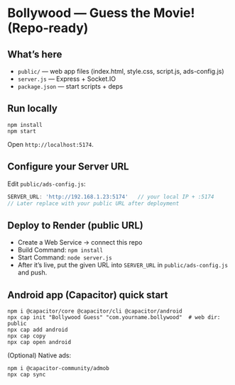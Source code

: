# Bollywood — Guess the Movie! (Repo‑ready)

## What’s here
- `public/` — web app files (index.html, style.css, script.js, ads-config.js)
- `server.js` — Express + Socket.IO
- `package.json` — start scripts + deps

## Run locally
```
npm install
npm start
```
Open `http://localhost:5174`.

## Configure your Server URL
Edit `public/ads-config.js`:
```js
SERVER_URL: 'http://192.168.1.23:5174'   // your local IP + :5174
// Later replace with your public URL after deployment
```

## Deploy to Render (public URL)
- Create a Web Service → connect this repo
- Build Command: `npm install`
- Start Command: `node server.js`
- After it’s live, put the given URL into `SERVER_URL` in `public/ads-config.js` and push.

## Android app (Capacitor) quick start
```
npm i @capacitor/core @capacitor/cli @capacitor/android
npx cap init "Bollywood Guess" "com.yourname.bollywood"  # web dir: public
npx cap add android
npx cap copy
npx cap open android
```
(Optional) Native ads:
```
npm i @capacitor-community/admob
npx cap sync
```
